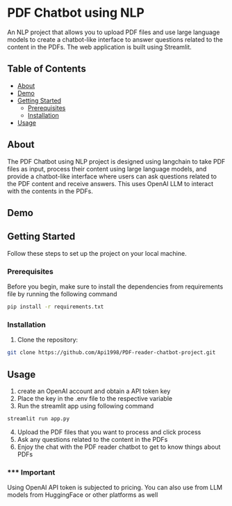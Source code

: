 # PDF Chatbot using NLP

An NLP project that allows you to upload PDF files and use large language models to create a chatbot-like interface to answer questions related to the content in the PDFs. The web application is built using Streamlit.



## Table of Contents

- [About](#about)
- [Demo](#demo)
- [Getting Started](#getting-started)
  - [Prerequisites](#prerequisites)
  - [Installation](#installation)
- [Usage](#usage)


## About

The PDF Chatbot using NLP project is designed using langchain to take PDF files as input, process their content using large language models, and provide a chatbot-like interface where users can ask questions related to the PDF content and receive answers. This uses OpenAI LLM to interact with the contents in the PDFs.

## Demo



## Getting Started

Follow these steps to set up the project on your local machine.

### Prerequisites

Before you begin, make sure to install the dependencies from requirements file by running the following command

```bash
pip install -r requirements.txt
```

### Installation

1. Clone the repository:

```bash
git clone https://github.com/Api1998/PDF-reader-chatbot-project.git
```
## Usage

1) create an OpenAI account and obtain a API token key
2) Place the key in the .env file to the respective variable
3) Run the streamlit app using following command
```bash
streamlit run app.py
```
4) Upload the PDF files that you want to process and click process
5) Ask any questions related to the content in the PDFs
6) Enjoy the chat with the PDF reader chatbot to get to know things about PDFs

### *** Important

Using OpenAI API token is subjected to pricing. You can also use from LLM models from HuggingFace or other platforms as well
